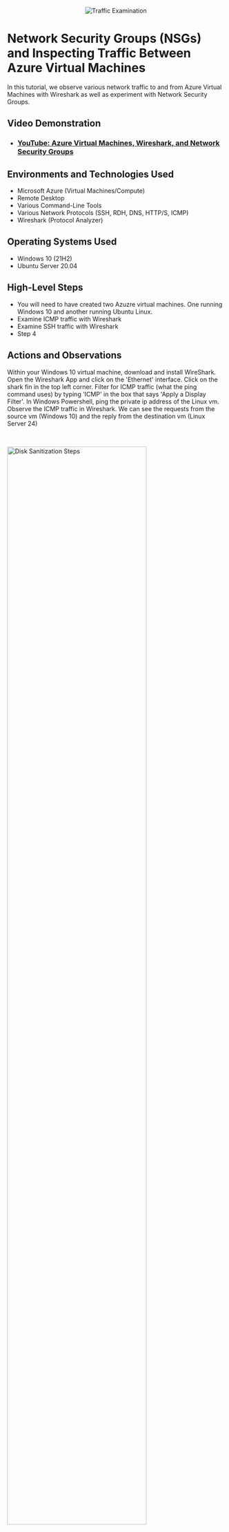 <p align="center">
<img src="https://i.imgur.com/Ua7udoS.png" alt="Traffic Examination"/>
</p>

<h1>Network Security Groups (NSGs) and Inspecting Traffic Between Azure Virtual Machines</h1>
In this tutorial, we observe various network traffic to and from Azure Virtual Machines with Wireshark as well as experiment with Network Security Groups. <br />


<h2>Video Demonstration</h2>

- ### [YouTube: Azure Virtual Machines, Wireshark, and Network Security Groups](https://www.youtube.com)

<h2>Environments and Technologies Used</h2>

- Microsoft Azure (Virtual Machines/Compute)
- Remote Desktop
- Various Command-Line Tools
- Various Network Protocols (SSH, RDH, DNS, HTTP/S, ICMP)
- Wireshark (Protocol Analyzer)

<h2>Operating Systems Used </h2>

- Windows 10 (21H2)
- Ubuntu Server 20.04

<h2>High-Level Steps</h2>


- You will need to have created two Azuzre virtual machines. One running Windows 10 and another running Ubuntu Linux.
- Examine ICMP traffic with Wireshark
- Examine SSH traffic with Wireshark
- Step 4

<h2>Actions and Observations</h2>
<p>
Within your Windows 10 virtual machine, download and install WireShark. Open the Wireshark App and click on the 'Ethernet' interface. Click on the shark fin in the top left corner. Filter for ICMP traffic (what the ping command uses) by typing 'ICMP' in the box that says 'Apply a Display Filter'. In Windows Powershell, ping the private ip address of the Linux vm. Observe the ICMP traffic in Wireshark. We can see the requests from the source vm (Windows 10) and the reply from the destination vm (Linux Server 24)
</p>
<br />

<p>
<img src="https://imgur.com/wK7By1G.png" height="80%" width="80%" alt="Disk Sanitization Steps"/>
</p>
<p>
Next, we will configure the Linux vms firewall to block ICMP traffic. Initiate a nonstop ping from the Windows vm to the Linus vm. type the command ping (the private ip of the Limux vv) -t. 
  <p>
<img src="https://imgur.com/nwmvNDA.png" height="80%" width="80%" alt="Disk Sanitization Steps"/>
</p>
</p>
<br />

<p>
Within the Azure portal, go to the Linux vm. Go to the 'Networking' tab. then to 'Network Settings'. Click the link under 'Network Security Group'. CLick 'Settings' and then 'inbound security rules'. Click 'Add'. Put an asterisk under Source port ranges and destination port ranges. Put 'any' for destination. Set the priority to 290. Set the  action to 'deny'. Then click 'add'. The requests from the Windows Machine will start to time out because of the configured firewall.
  <p>
<img src="https://imgur.com/ZGSCMYz.png" height="80%" width="80%" alt="Disk Sanitization Steps"/>
</p>
</p>
<br />
<p>
Delete the rule in the Azure portal on the Linux vm to resume ICMP traffic. 
</p>
<br />
<p>
Now, we will observe SSH traffic in WireShark. Start another packet capture and filter for ssh traffic this time. From the Windows 10 vm SSH into the Linux Server 24 vm. Type in: ssh username@<private ip address> (This is for the Linux vm). Then enter the password for the linux machine. Note that the prompt changed and we are now 'in' the Linux machine.
  
  <p>
<img src="https://imgur.com/undefined.png" height="80%" width="80%" alt="Disk Sanitization Steps"/>
</p>
 <p>
<img src="https://imgur.com/w7JpJaG.png" height="80%" width="80%" alt="Disk Sanitization Steps"/>
</p>
 <p>
<img src="https://imgur.com/tTUttbJ.png" height="80%" width="80%" alt="Disk Sanitization Steps"/>
</p>
</p>
<br />
<p>
